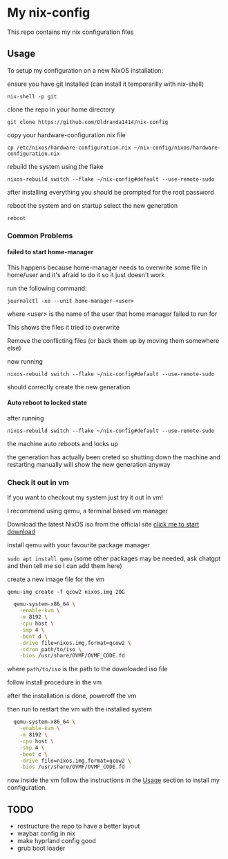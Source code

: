 # My nix-config

This repo contains my nix configuration files

## Usage

To setup my configuration on a new NixOS installation:

ensure you have git installed (can install it temporarilly with nix-shell)

`nix-shell -p git`

clone the repo in your home directory

`git clone https://github.com/Oldranda1414/nix-config`

copy your hardware-configuration.nix file

`cp /etc/nixos/hardware-configuration.nix ~/nix-config/nixos/hardware-configuration.nix`

rebuild the system using the flake

`nixos-rebuild switch --flake ~/nix-config#default --use-remote-sudo`

after installing everything you should be prompted for the root password

reboot the system and on startup select the new generation

`reboot`

### Common Problems

#### failed to start home-manager

This happens because home-manager needs to overwrite some file in home/user and it's afraid to do it so it just doesn't work

run the following command:

`journalctl -xe --unit home-manager-<user>`

where \<user\> is the name of the user that home manager failed to run for

This shows the files it tried to overwrite

Remove the conflicting files (or back them up by moving them somewhere else)

now running

`nixos-rebuild switch --flake ~/nix-config#default --use-remote-sudo`

should correctly create the new generation

#### Auto reboot to locked state

after running

`nixos-rebuild switch --flake ~/nix-config#default --use-remote-sudo`

the machine auto reboots and locks up

the generation has actually been creted so shutting down the machine and restarting manually will show the new generation anyway

### Check it out in vm

If you want to checkout my system just try it out in vm!

I recommend using qemu, a terminal based vm manager

Download the latest NixOS iso from the official site [click me to start download](https://channels.nixos.org/nixos-24.11/latest-nixos-gnome-x86_64-linux.iso)

install qemu with your favourite package manager

`sudo apt install qemu` (some other packages may be needed, ask chatgpt and then tell me so I can add them here)

create a new image file for the vm

`qemu-img create -f qcow2 nixos.img 20G`

```sh
  qemu-system-x86_64 \
    -enable-kvm \
    -m 8192 \
    -cpu host \
    -smp 4 \
    -boot d \
    -drive file=nixos.img,format=qcow2 \
    -cdrom path/to/iso \
    -bios /usr/share/OVMF/OVMF_CODE.fd
```

where `path/to/iso` is the path to the downloaded iso file

follow install procedure in the vm

after the installation is done, poweroff the vm

then run to restart the vm with the installed system

```sh
  qemu-system-x86_64 \
    -enable-kvm \
    -m 8192 \
    -cpu host \
    -smp 4 \
    -boot c \
    -drive file=nixos.img,format=qcow2 \
    -bios /usr/share/OVMF/OVMF_CODE.fd
```

now inside the vm follow the instructions in the [Usage](#usage) section to install my configuration.

## TODO

- restructure the repo to have a better layout
- waybar config in nix
- make hyprland config good
- grub boot loader
